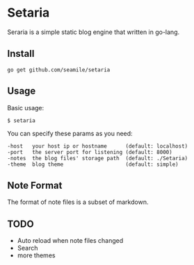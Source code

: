Setaria
=======

Seraria is a simple static blog engine that written in go-lang.


Install
-------

`go get github.com/seamile/setaria`


Usage
-----

Basic usage:
```
$ setaria
```

You can specify these params as you need:

```
-host   your host ip or hostname      (default: localhost)
-port   the server port for listening (default: 8000)
-notes  the blog files' storage path  (default: ./Setaria)
-theme  blog theme                    (default: simple)
```

Note Format
-----------

The format of note files is a subset of markdown.


TODO
----

- Auto reload when note files changed
- Search
- more themes
